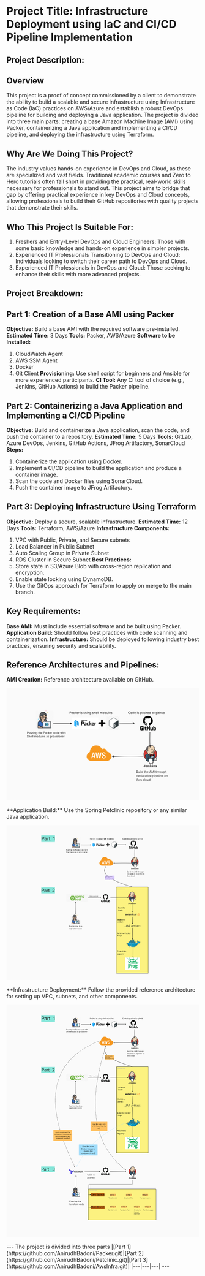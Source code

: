# Project Title: Infrastructure Deployment using IaC and CI/CD Pipeline Implementation

## Project Description:

## Overview
This project is a proof of concept commissioned by a client to demonstrate the ability to build a scalable and secure infrastructure using Infrastructure as Code (IaC) practices on AWS/Azure and establish a robust DevOps pipeline for building and deploying a Java application. The project is divided into three main parts: creating a base Amazon Machine Image (AMI) using Packer, containerizing a Java application and implementing a CI/CD pipeline, and deploying the infrastructure using Terraform.

## Why Are We Doing This Project?
The industry values hands-on experience in DevOps and Cloud, as these are specialized and vast fields. Traditional academic courses and Zero to Hero tutorials often fall short in providing the practical, real-world skills necessary for professionals to stand out. This project aims to bridge that gap by offering practical experience in key DevOps and Cloud concepts, allowing professionals to build their GitHub repositories with quality projects that demonstrate their skills.

##  Who This Project Is Suitable For:
1. Freshers and Entry-Level DevOps and Cloud Engineers: Those with some basic knowledge and hands-on experience in simpler projects.
2. Experienced IT Professionals Transitioning to DevOps and Cloud: Individuals looking to switch their career path to DevOps and Cloud.
3. Experienced IT Professionals in DevOps and Cloud: Those seeking to enhance their skills with more advanced projects.

## Project Breakdown:

## Part 1: Creation of a Base AMI using Packer
**Objective:** Build a base AMI with the required software pre-installed.
**Estimated Time:** 3 Days
**Tools:** Packer, AWS/Azure
**Software to be Installed:**
1. CloudWatch Agent
2. AWS SSM Agent
3. Docker
4. Git Client
**Provisioning:** Use shell script for beginners and Ansible for more experienced participants.
**CI Tool:** Any CI tool of choice (e.g., Jenkins, GitHub Actions) to build the Packer pipeline.

## Part 2: Containerizing a Java Application and Implementing a CI/CD Pipeline
**Objective:** Build and containerize a Java application, scan the code, and push the container to a repository.
**Estimated Time:** 5 Days
**Tools:** GitLab, Azure DevOps, Jenkins, GitHub Actions, JFrog Artifactory, SonarCloud
**Steps:**
1. Containerize the application using Docker.
2. Implement a CI/CD pipeline to build the application and produce a container image.
3. Scan the code and Docker files using SonarCloud.
4. Push the container image to JFrog Artifactory.

## Part 3: Deploying Infrastructure Using Terraform
**Objective:** Deploy a secure, scalable infrastructure.
**Estimated Time:** 12 Days
**Tools:** Terraform, AWS/Azure
**Infrastructure Components:**
1. VPC with Public, Private, and Secure subnets
2. Load Balancer in Public Subnet
3. Auto Scaling Group in Private Subnet
4. RDS Cluster in Secure Subnet
**Best Practices:**
1. Store state in S3/Azure Blob with cross-region replication and encryption.
2. Enable state locking using DynamoDB.
3. Use the GitOps approach for Terraform to apply on merge to the main branch.

## Key Requirements:
**Base AMI:** Must include essential software and be built using Packer.
**Application Build:** Should follow best practices with code scanning and containerization.
**Infrastructure:** Should be deployed following industry best practices, ensuring security and scalability.

## Reference Architectures and Pipelines:
**AMI Creation:** Reference architecture available on GitHub.
<p align="center">
  <img src="./one.png">
</p>
**Application Build:** Use the Spring Petclinic repository or any similar Java application.
<p align="center">
  <img src="./two.png">
</p>
**Infrastructure Deployment:** Follow the provided reference architecture for setting up VPC, subnets, and other components.
<p align="center">
  <img src="./Three.png">
</p>
---
The project is divided into three parts
|[Part 1](https://github.com/AnirudhBadoni/Packer.git)|[Part 2](https://github.com/AnirudhBadoni/Petclinic.git)|[Part 3](https://github.com/AnirudhBadoni/AwsInfra.git)|
|---|---|---|
---




